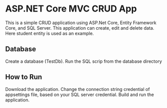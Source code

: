 # ASP.NET Core MVC CRUD App
This is a simple CRUD application using ASP.Net Core, Entity Framework Core, and SQL Server. This application can create, edit and delete data. Here student entity is used as an example.
## Database
Create a database (TestDb). Run the SQL scrip from the database directory
## How to Run
Download the application. Change the connection string credential of appsettings file, based on your SQL server credential. Build and run the application.
